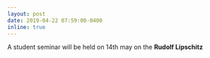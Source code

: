 ```yaml
---
layout: post
date: 2019-04-22 07:59:00-0400
inline: true
---
```


A student seminar will be held on 14th may on the **Rudolf Lipschitz**
